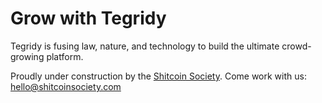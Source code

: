 # Grow with Tegridy

Tegridy is fusing law, nature, and technology to build the ultimate crowd-growing platform.

Proudly under construction by the [Shitcoin Society](https://www.shitcoinsociety.com). Come work with us: [hello@shitcoinsociety.com](mailto:hello@shitcoinsociety.com)
